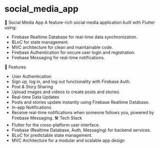 # social_media_app

📱 Social Media App
 A feature-rich social media application built with Flutter using:
  - Firebase Realtime Database for real-time data synchronization.
  - BLoC for state management.
  - MVC architecture for clean and maintainable code.
  - Firebase Authentication for secure user login and registration.
  - Firebase Messaging for real-time notifications.

🌟 Features
  - User Authentication
  - Sign up, log in, and log out functionality with Firebase Auth.
  - Post & Story Sharing
  - Upload images and videos to create posts and stories.
  - Real-time Data Updates
  - Posts and stories update instantly using Firebase Realtime Database.
  - In-app Notifications
  - Receive real-time notifications when someone follows you, powered by Firebase Messaging.
🛠️ Tech Stack
  - Flutter for the cross-platform user interface.
  - Firebase (Realtime Database, Auth, Messaging) for backend services.
  - BLoC for predictable state management.
  - MVC Architecture for a modular and scalable app design